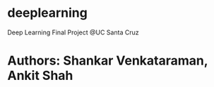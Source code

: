 # deeplearning
Deep Learning Final Project @UC Santa Cruz

# Authors: Shankar Venkataraman, Ankit Shah
